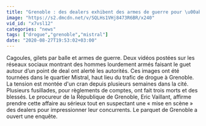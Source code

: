 ```yaml
---
title: "Grenoble : des dealers exhibent des armes de guerre pour \u00ab montrer leur force \u00bb"
image: "https://s2.dmcdn.net/v/SQLHs1VHj8473R6BR/x240"
vid_id: "x7vsl12"
categories: "news"
tags: ["drogue","grenoble","mistral"]
date: "2020-08-27T19:53:02+03:00"
---
```

Cagoules, gilets par balle et armes de guerre. Deux vidéos postées sur les réseaux sociaux montrant des hommes lourdement armés faisant le guet autour d’un point de deal ont alerté les autorités. Ces images ont été  tournées dans le quartier Mistral, haut lieu du trafic de drogue à Grenoble. La tension est montée d'un cran depuis plusieurs semaines dans la cité. Plusieurs fusillades, pour règlements de comptes, ont fait trois morts et des blessés. Le procureur de la République de Grenoble, Eric Vaillant, affirme prendre cette affaire au sérieux tout en suspectant une « mise en scène » des dealers pour impressionner leur concurrents. Le parquet de Grenoble a ouvert une enquête.
